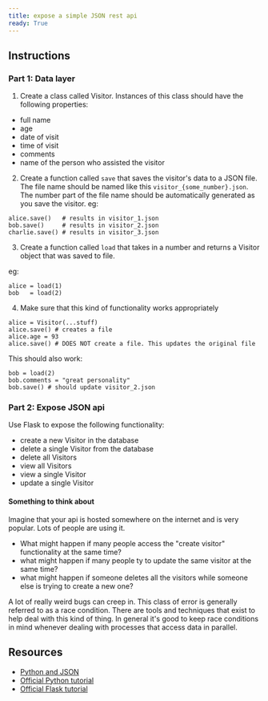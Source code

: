 ```yaml
---
title: expose a simple JSON rest api
ready: True
---
```


## Instructions

### Part 1: Data layer

1. Create a class called Visitor. Instances of this class should have the following properties:

- full name
- age
- date of visit
- time of visit
- comments
- name of the person who assisted the visitor

2. Create a function called `save` that saves the visitor's data to a JSON file. The file name should be named like this `visitor_{some_number}.json`. The number part of the file name should be automatically generated as you save the visitor. eg:

```
alice.save()   # results in visitor_1.json
bob.save()     # results in visitor_2.json
charlie.save() # results in visitor_3.json
```

3. Create a function called `load` that takes in a number and returns a Visitor object that was saved to file.

eg:

```
alice = load(1)
bob   = load(2)
```

4. Make sure that this kind of functionality works appropriately

```
alice = Visitor(...stuff)
alice.save() # creates a file
alice.age = 93
alice.save() # DOES NOT create a file. This updates the original file
```

This should also work:

```
bob = load(2)
bob.comments = "great personality"
bob.save() # should update visitor_2.json
```

### Part 2: Expose JSON api

Use Flask to expose the following functionality:

- create a new Visitor in the database
- delete a single Visitor from the database
- delete all Visitors
- view all Visitors
- view a single Visitor
- update a single Visitor

#### Something to think about

Imagine that your api is hosted somewhere on the internet and is very popular. Lots of people are using it.

- What might happen if many people access the "create visitor" functionality at the same time?
- what might happen if many people ty to update the same visitor at the same time?
- what might happen if someone deletes all the visitors while someone else is trying to create a new one?

A lot of really weird bugs can creep in. This class of error is generally referred to as a race condition. There are tools and techniques that exist to help deal with this kind of thing. In general it's good to keep race conditions in mind whenever dealing with processes that access data in parallel.

## Resources

- [Python and JSON](https://www.w3schools.com/python/python_json.asp)
- [Official Python tutorial](https://docs.python.org/3/tutorial/)
- [Official Flask tutorial](http://flask.pocoo.org/docs/1.0/tutorial/)
